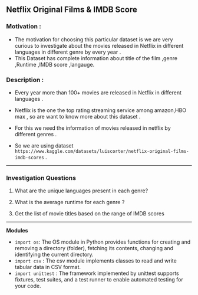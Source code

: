 
##  Netflix Original Films & IMDB Score

### Motivation  :

* The motivation for choosing this  particular dataset is we are very curious to investigate about the movies released in Netflix in different languages in different genre by every year .
* This Dataset has complete information about title of the film ,genre ,Runtime ,IMDB score ,langauge.

### Description :

* Every year more than 100+ movies are released in Netflix in different languages .
* Netflix is the one the top rating streaming service among amazon,HBO max , so are want to know more about this dataset .

* For this we need the information of movies released in netflix by different genres .
* So we are using dataset `https://www.kaggle.com/datasets/luiscorter/netflix-original-films-imdb-scores` .

-------------
### Investigation Questions 
1. What are the unique languages present in each genre?

2. What is the average runtime for each genre ?  

3. Get the list of movie titles based on the range of IMDB scores 
--------------

**Modules**

* `import os`: The OS module in Python provides functions for creating and removing a directory (folder), fetching its contents, changing and identifying the current directory.
* `import csv` : The csv module implements classes to read and write tabular data in CSV format.
* `import unittest` : The framework implemented by unittest supports fixtures, test suites, and a test runner to enable automated testing for your code.

